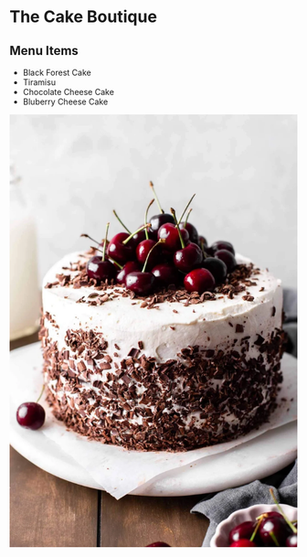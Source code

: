# The Cake Boutique

## Menu Items
- Black Forest Cake
- Tiramisu
- Chocolate Cheese Cake
- Bluberry Cheese Cake

![Black Forest Cake](black.webp)